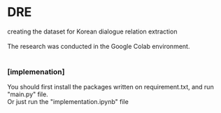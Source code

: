 # DRE
creating the dataset for Korean dialogue relation extraction<br>
<br>
The research was conducted in the Google Colab environment.<br>
<br>
### [implemenation]<br>
You should first install the packages written on requirement.txt, and run "main.py" file.<br>
Or just run the "implementation.ipynb" file
